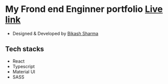 # My Frond end Enginner portfolio [Live link](http://www.tommaso-villa.com/)
- Designed & Developed by [Bikash Sharma](https://github.com/Mannaio/)

## Tech stacks
- React
- Typescript
- Material UI
- SASS



